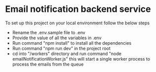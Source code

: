 # Email notification backend service
To set up this project on your local environment follow the below steps
- Rename the .env.sample file to .env
- Provide the value of all the variables in .env
- Run command "npm install" to install all the dependencies
- Run command "npm run dev" in the project root
- cd into "/workers" directory and run command "node emailNotificationWorker.js" this will start a single worker process to process the emails from the queue